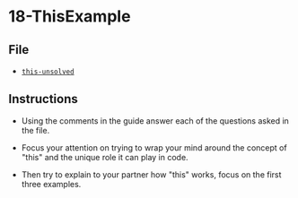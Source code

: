 # 18-ThisExample

## File

- [`this-unsolved`](Unsolved/this-unsolved.html)

## Instructions

- Using the comments in the guide answer each of the questions asked in the file.

- Focus your attention on trying to wrap your mind around the concept of "this" and the unique role it can play in code.

- Then try to explain to your partner how "this" works, focus on the first three examples.
